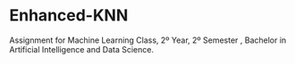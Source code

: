 # Enhanced-KNN
Assignment for Machine Learning Class, 2º Year, 2º Semester , Bachelor in Artificial Intelligence and Data Science.
